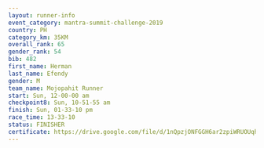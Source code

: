 ```yaml
---
layout: runner-info 
event_category: mantra-summit-challenge-2019 
country: PH
category_km: 35KM 
overall_rank: 65
gender_rank: 54
bib: 482
first_name: Herman
last_name: Efendy
gender: M
team_name: Mojopahit Runner
start: Sun, 12-00-00 am
checkpoint8: Sun, 10-51-55 am
finish: Sun, 01-33-10 pm
race_time: 13-33-10
status: FINISHER
certificate: https://drive.google.com/file/d/1nQpzjONFGGH6ar2zpiWRUOUqhl7lcLkc/view?usp=sharing
---
```


